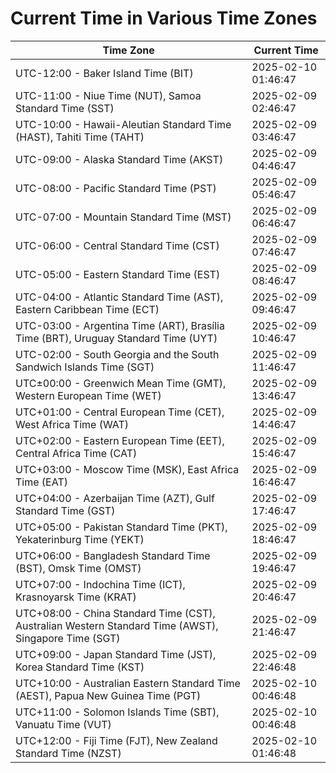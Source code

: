# Current Time in Various Time Zones

| Time Zone | Current Time |
|-----------|--------------|
| UTC-12:00 - Baker Island Time (BIT) | 2025-02-10 01:46:47 |
| UTC-11:00 - Niue Time (NUT), Samoa Standard Time (SST) | 2025-02-09 02:46:47 |
| UTC-10:00 - Hawaii-Aleutian Standard Time (HAST), Tahiti Time (TAHT) | 2025-02-09 03:46:47 |
| UTC-09:00 - Alaska Standard Time (AKST) | 2025-02-09 04:46:47 |
| UTC-08:00 - Pacific Standard Time (PST) | 2025-02-09 05:46:47 |
| UTC-07:00 - Mountain Standard Time (MST) | 2025-02-09 06:46:47 |
| UTC-06:00 - Central Standard Time (CST) | 2025-02-09 07:46:47 |
| UTC-05:00 - Eastern Standard Time (EST) | 2025-02-09 08:46:47 |
| UTC-04:00 - Atlantic Standard Time (AST), Eastern Caribbean Time (ECT) | 2025-02-09 09:46:47 |
| UTC-03:00 - Argentina Time (ART), Brasília Time (BRT), Uruguay Standard Time (UYT) | 2025-02-09 10:46:47 |
| UTC-02:00 - South Georgia and the South Sandwich Islands Time (SGT) | 2025-02-09 11:46:47 |
| UTC±00:00 - Greenwich Mean Time (GMT), Western European Time (WET) | 2025-02-09 13:46:47 |
| UTC+01:00 - Central European Time (CET), West Africa Time (WAT) | 2025-02-09 14:46:47 |
| UTC+02:00 - Eastern European Time (EET), Central Africa Time (CAT) | 2025-02-09 15:46:47 |
| UTC+03:00 - Moscow Time (MSK), East Africa Time (EAT) | 2025-02-09 16:46:47 |
| UTC+04:00 - Azerbaijan Time (AZT), Gulf Standard Time (GST) | 2025-02-09 17:46:47 |
| UTC+05:00 - Pakistan Standard Time (PKT), Yekaterinburg Time (YEKT) | 2025-02-09 18:46:47 |
| UTC+06:00 - Bangladesh Standard Time (BST), Omsk Time (OMST) | 2025-02-09 19:46:47 |
| UTC+07:00 - Indochina Time (ICT), Krasnoyarsk Time (KRAT) | 2025-02-09 20:46:47 |
| UTC+08:00 - China Standard Time (CST), Australian Western Standard Time (AWST), Singapore Time (SGT) | 2025-02-09 21:46:47 |
| UTC+09:00 - Japan Standard Time (JST), Korea Standard Time (KST) | 2025-02-09 22:46:48 |
| UTC+10:00 - Australian Eastern Standard Time (AEST), Papua New Guinea Time (PGT) | 2025-02-10 00:46:48 |
| UTC+11:00 - Solomon Islands Time (SBT), Vanuatu Time (VUT) | 2025-02-10 00:46:48 |
| UTC+12:00 - Fiji Time (FJT), New Zealand Standard Time (NZST) | 2025-02-10 01:46:48 |
